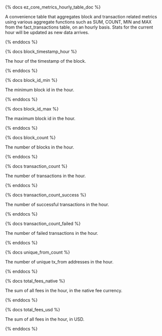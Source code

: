 {% docs ez_core_metrics_hourly_table_doc %}

A convenience table that aggregates block and transaction related metrics using various aggregate functions such as SUM, COUNT, MIN and MAX from the fact_transactions table, on an hourly basis. Stats for the current hour will be updated as new data arrives.

{% enddocs %}

{% docs block_timestamp_hour %}

The hour of the timestamp of the block.

{% enddocs %}

{% docs block_id_min %}

The minimum block id in the hour.

{% enddocs %}

{% docs block_id_max %}

The maximum block id in the hour.

{% enddocs %}

{% docs block_count %}

The number of blocks in the hour.

{% enddocs %}

{% docs transaction_count %}

The number of transactions in the hour.

{% enddocs %}

{% docs transaction_count_success %}

The number of successful transactions in the hour.

{% enddocs %}

{% docs transaction_count_failed %}

The number of failed transactions in the hour.

{% enddocs %}

{% docs unique_from_count %}

The number of unique tx_from addresses in the hour.

{% enddocs %}

{% docs total_fees_native %}

The sum of all fees in the hour, in the native fee currency.

{% enddocs %}

{% docs total_fees_usd %}

The sum of all fees in the hour, in USD.

{% enddocs %}
